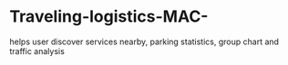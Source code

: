 # Traveling-logistics-MAC-
helps user discover services nearby, parking statistics, group chart and traffic analysis 
